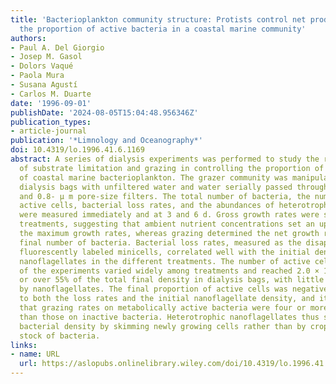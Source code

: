 ```yaml
---
title: 'Bacterioplankton community structure: Protists control net production and
  the proportion of active bacteria in a coastal marine community'
authors:
- Paul A. Del Giorgio
- Josep M. Gasol
- Dolors Vaqué
- Paola Mura
- Susana Agustí
- Carlos M. Duarte
date: '1996-09-01'
publishDate: '2024-08-05T15:04:48.956346Z'
publication_types:
- article-journal
publication: '*Limnology and Oceanography*'
doi: 10.4319/lo.1996.41.6.1169
abstract: A series of dialysis experiments was performed to study the relative importance
  of substrate limitation and grazing in controlling the proportion of active cells
  of coastal marine bacterioplankton. The grazer community was manipulated by filling
  dialysis bags with unfiltered water and water serially passed through 150‐, 40‐,
  and 0.8‐ µ m pore‐size filters. The total number of bacteria, the number of metabolically
  active cells, bacterial loss rates, and the abundances of heterotrophic nanoflagellates
  were measured immediately and at 3 and 6 d. Gross growth rates were similar in all
  treatments, suggesting that ambient nutrient concentrations set an upper limit to
  the maximum growth rates, whereas grazing determined the net growth rates and the
  final number of bacteria. Bacterial loss rates, measured as the disappearance of
  fluorescently labeled minicells, correlated well with the initial density of heterotrophic
  nanoflagellates in the different treatments. The number of active cells at the end
  of the experiments varied widely among treatments and reached 2.0 × 10 6 ml ‒1 ,
  or over 55% of the total final density in dialysis bags, with little or no grazing
  by nanoflagellates. The final proportion of active cells was negatively correlated
  to both the loss rates and the initial nanoflagellate density, and it was estimated
  that grazing rates on metabolically active bacteria were four or more times higher
  than those on inactive bacteria. Heterotrophic nanoflagellates thus seemed to control
  bacterial density by skimming newly growing cells rather than by cropping the standing
  stock of bacteria.
links:
- name: URL
  url: https://aslopubs.onlinelibrary.wiley.com/doi/10.4319/lo.1996.41.6.1169
---
```

